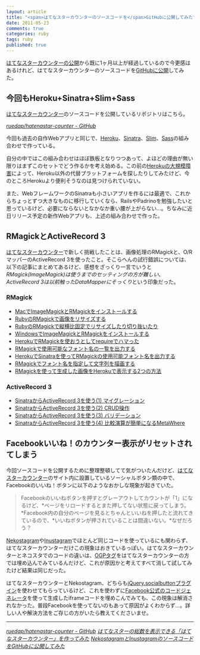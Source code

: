 ```yaml
---
layout: article
title: "<span>はてなスターカウンターのソースコードを</span>GitHubに公開してみた"
date: 2011-05-23
comments: true
categories: ruby
tags: ruby
published: true
---
```


[はてなスターカウンターの公開](/2011/04/21/hatenastar-counter)から既に1ヶ月以上が経過しているので今更感はあるけれど、はてなスターカウンターのソースコードを[GitHubに公開](https://github.com/ruedap/hatenastar-counter)してみた。

<!-- READMORE -->


## 今回もHeroku+Sinatra+Slim+Sass

[はてなスターカウンター](http://hatenastar.heroku.com/)のソースコードを公開しているリポジトリはこちら。

<cite>[ruedap/hatenastar-counter - GitHub](https://github.com/ruedap/hatenastar-counter)</cite>

今回も過去の自作Webアプリと同じで、[Heroku](http://www.heroku.com/)、[Sinatra](http://www.sinatrarb.com/)、[Slim](http://slim-lang.com/)、[Sass](http://sass-lang.com/)の組み合わせで作っている。

自分の中ではこの組み合わせはほぼ鉄板となりつつあって、よほどの理由が無い限りはまずこのセットでどう作るかを考え始める。この前の[Herokuの大規模障害](/2011/05/07/ruby-heroku-web-app-development-tips-9)によって、Heroku以外の代替プラットフォームを探したりしてみたけど、今のところHerokuより便利そうなのは見つけられていない。

また、WebフレームワークのSinatraも小さいアプリを作るには最適で、これからちょっとずつ大きなものに移行していくなら、RailsやPadrinoを勉強したいと思っているけど、必要にならないとなかなか重い腰が上がらない…。ちなみに近日リリース予定の新作Webアプリも、上述の組み合わせで作った。


## RMagickとActiveRecord 3

[はてなスターカウンター](http://hatenastar.heroku.com/)で新しく挑戦したことは、画像処理のRMagickと、O/RマッパーのActiveRecord 3を使ったこと。そこらへんの試行錯誤については、以下の記事にまとめてあるけど、感想をざっくり一言でいうと*RMagick(ImageMagick)は使うまでのセッティングの方が難しい*、*ActiveRecord 3は以前触ったDataMapperにそっくり*という印象だった。


### RMagick

- [MacでImageMagickとRMagickをインストールする](/2011/03/20/mac-ruby-imagemagick-rmagick-install)
- [RubyのRMagickで画像をリサイズする](/2011/03/21/ruby-rmagick-imagemagick-resize-scale-thumbnail-sample)
- [RubyのRMagickで縦横比固定でリサイズしたり切り抜いたり](/2011/03/22/ruby-rmagick-imagemagick-resize-crop)
- [WindowsでImageMagickとRMagickをインストールする](/2011/04/09/windows-ruby-imagemagick-rmagick-install)
- [HerokuでRMagickを使おうとしてrequireでハマった](/2011/04/10/ruby-heroku-use-rmagick-bundler-require)
- [RMagickで使用可能なフォント名の一覧を出力する](/2011/04/11/ruby-rmagick-output-font-name-list)
- [HerokuでSinatraを使ってRMagickの使用可能フォント名を出力する](/2011/04/12/ruby-heroku-sinatra-rmagick-output-font-list)
- [RMagickでフォント名を指定して文字列を描画する](/2011/04/13/ruby-rmagick-font-draw-string-annotate)
- [RMagickを使って生成した画像をHerokuで表示する2つの方法](/2011/04/14/ruby-heroku-rmagick-display-generate-image)


### ActiveRecord 3

- [SinatraからActiveRecord 3を使う(1) マイグレーション ](/2011/04/16/ruby-sinatra-active-record-3-migrate)
- [SinatraからActiveRecord 3を使う(2) CRUD操作 ](/2011/04/17/ruby-sinatra-active-record-3-crud)
- [SinatraからActiveRecord 3を使う(3) バリデーション ](/2011/04/18/ruby-sinatra-active-record-3-validate)
- [SinatraからActiveRecord 3を使う(4) 比較演算が簡単になるMetaWhere ](/2011/04/19/ruby-sinatra-active-record-3-meta-where)


## Facebookいいね！のカウンター表示がリセットされてしまう

今回ソースコードを公開するために整理整頓してて気がついたんだけど、[はてなスターカウンター](http://hatenastar.heroku.com/)のサイト内に設置しているソーシャルボタン類の中で、Facebookのいいね！ボタンに以下のようなおかしな現象が起きていた。

> Facebookのいいねボタンを押すとグレーアウトしてカウントが「1」になるけど、*ページをリロードするとまた押してない状態に戻ってしまう。*Facebook内の自分のページを見るとちゃんといいねを押したと流れてきているので、*いいねボタンが押されていることは間違いない。*なぜだろう？

[Nekostagram](http://nekostagram.heroku.com/)や[Inustagram](http://inustagram.heroku.com/)でほとんど同じコードを使っているにも関わらず、はてなスターカウンターだけこの現象はおきているっぽい。はてなスターカウンターとネコスタでのコードの違いは、[OGPタグ](http://d.hatena.ne.jp/amachang/20110117/1295233078)をはてなスターカウンターの方では埋め込んでみているんだけど、これが原因かと考えてすべて消して試してみたけど結果は同じだった。

はてなスターカウンターとNekostagram、どちらも[jQuery.socialbuttonプラグイン](http://itra.jp/jquery_socialbutton_plugin/)を使わせてもらっているけど、これを使わずに[Facebook公式のコードジェネレータ](http://developers.facebook.com/docs/reference/plugins/like/)を使って生成したiframeコードを埋めこんでみても、この現象は解消されなかった。普段Facebookを使ってないのもあって原因がよくわからず…。詳しい人や解決方法をご存じの方がいたら教えてくださいませ。

* * *

<cite>[ruedap/hatenastar-counter - GitHub](https://github.com/ruedap/hatenastar-counter)</cite>
<cite>[はてなスターの総数を表示できる「はてなスターカウンター」を作ってみた](/2011/04/21/hatenastar-counter)</cite>
<cite>[NekostagramとInustagramのソースコードをGitHubに公開してみた](/2011/03/09/nekostagram-inustagram-ruby-source-code-push-github)</cite>
